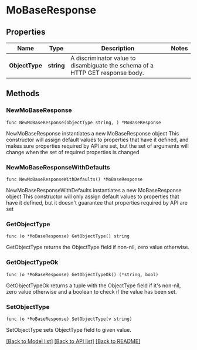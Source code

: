 # MoBaseResponse

## Properties

Name | Type | Description | Notes
------------ | ------------- | ------------- | -------------
**ObjectType** | **string** | A discriminator value to disambiguate the schema of a HTTP GET response body. | 

## Methods

### NewMoBaseResponse

`func NewMoBaseResponse(objectType string, ) *MoBaseResponse`

NewMoBaseResponse instantiates a new MoBaseResponse object
This constructor will assign default values to properties that have it defined,
and makes sure properties required by API are set, but the set of arguments
will change when the set of required properties is changed

### NewMoBaseResponseWithDefaults

`func NewMoBaseResponseWithDefaults() *MoBaseResponse`

NewMoBaseResponseWithDefaults instantiates a new MoBaseResponse object
This constructor will only assign default values to properties that have it defined,
but it doesn't guarantee that properties required by API are set

### GetObjectType

`func (o *MoBaseResponse) GetObjectType() string`

GetObjectType returns the ObjectType field if non-nil, zero value otherwise.

### GetObjectTypeOk

`func (o *MoBaseResponse) GetObjectTypeOk() (*string, bool)`

GetObjectTypeOk returns a tuple with the ObjectType field if it's non-nil, zero value otherwise
and a boolean to check if the value has been set.

### SetObjectType

`func (o *MoBaseResponse) SetObjectType(v string)`

SetObjectType sets ObjectType field to given value.



[[Back to Model list]](../README.md#documentation-for-models) [[Back to API list]](../README.md#documentation-for-api-endpoints) [[Back to README]](../README.md)


